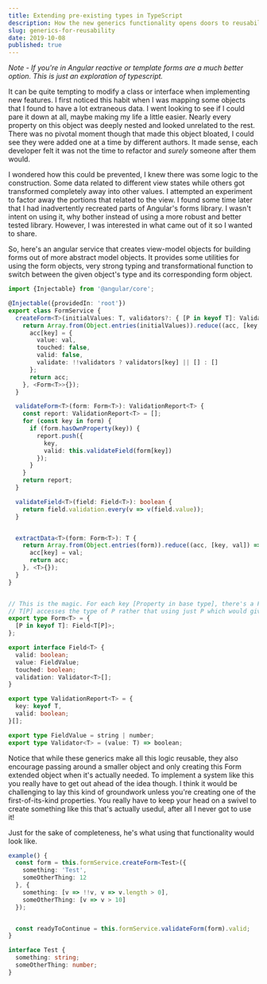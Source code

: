 ```yaml
---
title: Extending pre-existing types in TypeScript
description: How the new generics functionality opens doors to reusability
slug: generics-for-reusability
date: 2019-10-08
published: true
---
```


_Note - If you're in Angular reactive or template forms are a much better option. This is just an exploration of typescript._

It can be quite tempting to modify a class or interface when implementing new features. I first noticed this habit when I was mapping some objects that I found to have a lot extraneous data. I went looking to see if I could pare it down at all, maybe making my life a little easier. Nearly every property on this object was deeply nested and looked unrelated to the rest. There was no pivotal moment though that made this object bloated, I could see they were added one at a time by different authors. It made sense, each developer felt it was not the time to refactor and _surely_ someone after them would.

I wondered how this could be prevented, I knew there was some logic to the construction. Some data related to different view states while others got transformed completely away into other values. I attempted an experiment to factor away the portions that related to the view. I found some time later that I had inadvertently recreated parts of Angular's forms library. I wasn't intent on using it, why bother instead of using a more robust and better tested library. However, I was interested in what came out of it so I wanted to share.

So, here's an angular service that creates view-model objects for building forms out of more abstract model objects. It provides some utilities for using the form objects, very strong typing and transformational function to switch between the given object's type and its corresponding form object.


```typescript
import {Injectable} from '@angular/core';

@Injectable({providedIn: 'root'})
export class FormService {
  createForm<T>(initialValues: T, validators?: { [P in keyof T]: Validator<T[P]>[]}): Form<T> {
    return Array.from(Object.entries(initialValues)).reduce((acc, [key, val]) => {
      acc[key] = {
        value: val,
        touched: false,
        valid: false,
        validate: !!validators ? validators[key] || [] : []
      };
      return acc;
    }, <Form<T>>{});
  }

  validateForm<T>(form: Form<T>): ValidationReport<T> {
    const report: ValidationReport<T> = [];
    for (const key in form) {
      if (form.hasOwnProperty(key)) {
        report.push({
          key,
          valid: this.validateField(form[key])
        });
      }
    }
    return report;
  }

  validateField<T>(field: Field<T>): boolean {
    return field.validation.every(v => v(field.value));
  }


  extractData<T>(form: Form<T>): T {
    return Array.from(Object.entries(form)).reduce((acc, [key, val]) => {
      acc[key] = val;
      return acc;
    }, <T>{});
  }
}


// This is the magic. For each key [Property in base type], there's a Field of the type of the property in the base type.
// T[P] accesses the type of P rather that using just P which would give its key instead
export type Form<T> = {
  [P in keyof T]: Field<T[P]>;
};

export interface Field<T> {
  valid: boolean;
  value: FieldValue;
  touched: boolean;
  validation: Validator<T>[];
}

export type ValidationReport<T> = {
  key: keyof T,
  valid: boolean;
}[];

export type FieldValue = string | number;
export type Validator<T> = (value: T) => boolean;
```

Notice that while these generics make all this logic reusable, they also encourage passing around a smaller object and only creating this Form extended object when it's actually needed. To implement a system like this you really have to get out ahead of the idea though. I think it would be challenging to lay this kind of groundwork unless you're creating one of the first-of-its-kind properties. You really have to keep your head on a swivel to create something like this that's actually usedul, after all I never got to use it!

Just for the sake of completeness, he's what using that functionality would look like.

```typescript
example() {
  const form = this.formService.createForm<Test>({
    something: 'Test',
    someOtherThing: 12
  }, {
    something: [v => !!v, v => v.length > 0],
    someOtherThing: [v => v > 10]
  });


  const readyToContinue = this.formService.validateForm(form).valid;
}

interface Test {
  something: string;
  someOtherThing: number;
}
```
